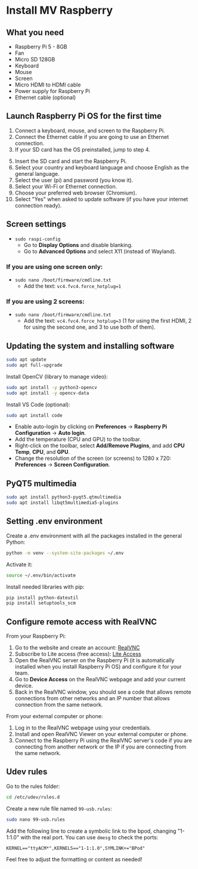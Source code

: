 # Install MV Raspberry

## What you need
- Raspberry Pi 5 - 8GB  
- Fan 
- Micro SD 128GB
- Keyboard
- Mouse
- Screen
- Micro HDMI to HDMI cable
- Power supply for Raspberry Pi
- Ethernet cable (optional)

## Launch Raspberry Pi OS for the first time
1. Connect a keyboard, mouse, and screen to the Raspberry Pi.
2. Connect the Ethernet cable if you are going to use an Ethernet connection.
3. If your SD card has the OS preinstalled, jump to step 4.
<!-- 4. If your SD card is empty, follow these instructions to download the OS and copy it to the SD: [Raspberry Pi Software](https://www.raspberrypi.com/software/) -->
5. Insert the SD card and start the Raspberry Pi.
6. Select your country and keyboard language and choose English as the general language.
7. Select the user (pi) and password (you know it).
8. Select your Wi-Fi or Ethernet connection.
9. Choose your preferred web browser (Chromium).
10. Select "Yes" when asked to update software (if you have your internet connection ready).

## Screen settings
- `sudo raspi-config`
  - Go to **Display Options** and disable blanking.
  - Go to **Advanced Options** and select X11 (instead of Wayland).
  
### If you are using one screen only:
- `sudo nano /boot/firmware/cmdline.txt`
  - Add the text: `vc4.fvc4.force_hotplug=1`

### If you are using 2 screens:
- `sudo nano /boot/firmware/cmdline.txt`
  - Add the text: `vc4.fvc4.force_hotplug=3` (1 for using the first HDMI, 2 for using the second one, and 3 to use both of them).

## Updating the system and installing software
<!-- Update software, instructions from [here](https://www.raspberrypi.com/documentation/computers/os.html): -->

```bash
sudo apt update
sudo apt full-upgrade
```

Install OpenCV (library to manage video):

```bash
sudo apt install -y python3-opencv
sudo apt install -y opencv-data
```

Install VS Code (optional):

```bash
sudo apt install code
```

- Enable auto-login by clicking on **Preferences** -> **Raspberry Pi Configuration** -> **Auto login**.
- Add the temperature (CPU and GPU) to the toolbar.
- Right-click on the toolbar, select **Add/Remove Plugins**, and add **CPU Temp**, **CPU**, and **GPU**.
- Change the resolution of the screen (or screens) to 1280 x 720: **Preferences** -> **Screen Configuration**.

## PyQT5 multimedia
```bash
sudo apt install python3-pyqt5.qtmultimedia
sudo apt install libqt5multimedia5-plugins
```

## Setting .env environment
Create a .env environment with all the packages installed in the general Python:

```bash
python -m venv --system-site-packages ~/.env
```

Activate it:

```bash
source ~/.env/bin/activate
```

Install needed libraries with pip:

```bash
pip install python-dateutil
pip install setuptools_scm
```

## Configure remote access with RealVNC
From your Raspberry Pi:

1. Go to the website and create an account: [RealVNC](https://www.realvnc.com/es/)
2. Subscribe to Lite access (free access): [Lite Access](https://www.realvnc.com/es/connect/plan/lite/)
3. Open the RealVNC server on the Raspberry Pi (it is automatically installed when you install Raspberry Pi OS) and configure it for your team.
4. Go to **Device Access** on the RealVNC webpage and add your current device.
5. Back in the RealVNC window, you should see a code that allows remote connections from other networks and an IP number that allows connection from the same network.

From your external computer or phone:

1. Log in to the RealVNC webpage using your credentials.
2. Install and open RealVNC Viewer on your external computer or phone.
3. Connect to the Raspberry Pi using the RealVNC server's code if you are connecting from another network or the IP if you are connecting from the same network.

## Udev rules
Go to the rules folder:

```bash
cd /etc/udev/rules.d
```

Create a new rule file named `99-usb.rules`:

```bash
sudo nano 99-usb.rules
```

Add the following line to create a symbolic link to the bpod, changing "1-1:1.0" with the real port. You can use `dmesg` to check the ports:

```
KERNEL=="ttyACM*",KERNELS=="1-1:1.0",SYMLINK+="BPod"
```

Feel free to adjust the formatting or content as needed!